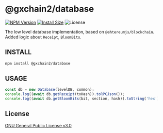 # @gxchain2/database
[![NPM Version](https://img.shields.io/npm/v/@gxchain2/database)](https://www.npmjs.org/package/@gxchain2/database)
[![Install Size](https://packagephobia.now.sh/badge?p=@gxchain2/database)](https://packagephobia.now.sh/result?p=@gxchain2/database)
![License](https://img.shields.io/npm/l/@gxchain2/database)


The low level database implementation, based on `@ehtereumjs/blockchain`. Added logic about `Receipt`, `BloomBits`.

## INSTALL

```sh
npm install @gxchain2/database
```

## USAGE

```ts
const db = new Database(levelDB, common);
console.log((await db.getReceipt(txHash)).toRPCJson());
console.log((await db.getBloomBits(bit, section, hash)).toString('hex'));
```

## License

[GNU General Public License v3.0](https://www.gnu.org/licenses/gpl-3.0.en.html)
